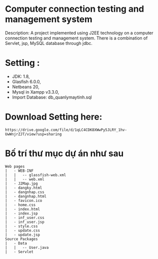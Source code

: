 # Computer connection testing and management system
Description: A project implemented using J2EE technology on a computer connection testing and management system. 
There is a combination of Servlet, jsp, MySQL database through jdbc.

# Setting :
- JDK: 1.8,
- Glasfish 6.0.0,
- Netbeans 20,
- Mysql in Xampp v3.3.0,
- Import Database: db_quanlymaytinh.sql

# Download Setting here: 
	https://drive.google.com/file/d/1qLC4CDK8XWwPy5JLRY_1hv-UwWnjrZJT/view?usp=sharing
# Bố trí thư mục dự án như sau
	Web pages
	|	- WEB-INF
	|	|	-- glassfish-web.xml
	|	|	-- web.xml
	|	- J2Map.jpg
	|	- dangky.html
	|	- dangnhap.css
	|	- dangnhap.html
	|	- favicon.ico
	|	- home.css
	|	- index.html
	|	- index.jsp
	|	- inf_user.css
	|	- inf_user.jsp
	|	- style.css
	|	- update.css
	|	- update.jsp
	Source Packages
	|	- Data
	|	|	-- User.java
	|	- Servlet
